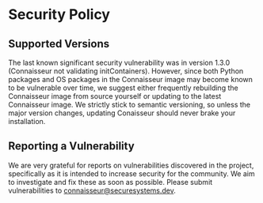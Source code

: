 # Security Policy

## Supported Versions

The last known significant security vulnerability was in version 1.3.0 (Connaisseur not validating initContainers). However, since both Python packages and OS packages in the Connaisseur image may become known to be vulnerable over time, we suggest either frequently rebuilding the Connaisseur image from source yourself or updating to the latest Connaisseur image. We strictly stick to semantic versioning, so unless the major version changes, updating Conaisseur should never brake your installation.

## Reporting a Vulnerability

We are very grateful for reports on vulnerabilities discovered in the project, specifically as it is intended to increase security for the community. We aim to investigate and fix these as soon as possible. Please submit vulnerabilities to [connaisseur@securesystems.dev](mailto:connaisseur@securesystems.dev).
